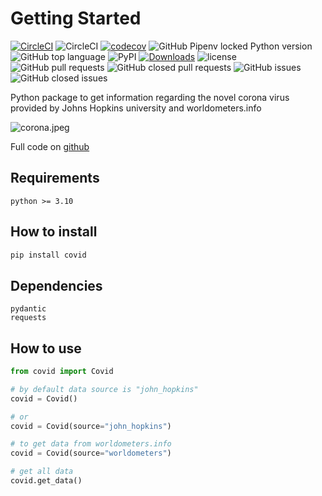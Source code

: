 # Getting Started

[![CircleCI](https://circleci.com/gh/nf1s/covid.svg?style=shield)](https://circleci.com/gh/nf1s/covid) ![CircleCI](https://img.shields.io/circleci/build/github/nf1s/covid/master) [![codecov](https://codecov.io/gh/nf1s/covid/branch/master/graph/badge.svg)](https://codecov.io/gh/nf1s/covid) ![GitHub Pipenv locked Python version](https://img.shields.io/pypi/pyversions/covid) ![GitHub top language](https://img.shields.io/github/languages/top/nf1s/covid) ![PyPI](https://img.shields.io/pypi/v/covid) [![Downloads](https://pepy.tech/badge/covid)](https://pepy.tech/project/covid) ![license](https://img.shields.io/badge/license-MIT-green)
![GitHub pull requests](https://img.shields.io/github/issues-pr/nf1s/covid) ![GitHub closed pull requests](https://img.shields.io/github/issues-pr-closed/nf1s/covid) ![GitHub issues](https://img.shields.io/github/issues/nf1s/covid) ![GitHub closed issues](https://img.shields.io/github/issues-closed/nf1s/covid)

Python package to get information regarding the novel corona virus provided
by Johns Hopkins university and worldometers.info

![corona.jpeg](img/corona.jpeg)

Full code on [github](https://github.com/nf1s/covid)

## Requirements

    python >= 3.10

## How to install

```bash
pip install covid
```

## Dependencies

    pydantic
    requests

## How to use

```python
from covid import Covid

# by default data source is "john_hopkins"
covid = Covid()

# or
covid = Covid(source="john_hopkins")

# to get data from worldometers.info
covid = Covid(source="worldometers")

# get all data
covid.get_data()
```

